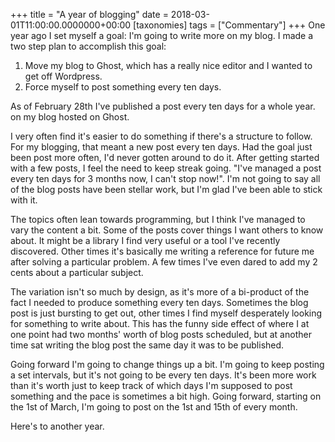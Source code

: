 +++
title = "A year of blogging"
date = 2018-03-01T11:00:00.0000000+00:00
[taxonomies]
tags = ["Commentary"]
+++
One year ago I set myself a goal: I'm going to write more on my blog. I made a two step plan to accomplish this goal:

1. Move my blog to Ghost, which has a really nice editor and I wanted to get off Wordpress.
2. Force myself to post something every ten days.

As of February 28th I've published a post every ten days for a whole year. on my blog hosted on Ghost.

I very often find it's easier to do something if there's a structure to follow. For my blogging, that meant a new post every ten days. Had the goal just been post more often, I'd never gotten around to do it. After getting started with a few posts, I feel the need to keep streak going. "I've managed a post every ten days for 3 months now, I can't stop now!". I'm not going to say all of the blog posts have been stellar work, but I'm glad I've been able to stick with it.

The topics often lean towards programming, but I think I've managed to vary the content a bit. Some of the posts cover things I want others to know about. It might be a library I find very useful or a tool I've recently discovered. Other times it's basically me writing a reference for future me after solving a particular problem. A few times I've even dared to add my 2 cents about a particular subject.

The variation isn't so much by design, as it's more of a bi-product of the fact I needed to produce something every ten days. Sometimes the blog post is just bursting to get out, other times I find myself desperately looking for something to write about. This has the funny side effect of where I at one point had two months' worth of blog posts scheduled, but at another time sat writing the blog post the same day it was to be published.

Going forward I'm going to change things up a bit. I'm going to keep posting a set intervals, but it's not going to be every ten days. It's been more work than it's worth just to keep track of which days I'm supposed to post something and the pace is sometimes a bit high. Going forward, starting on the 1st of March, I'm going to post on the 1st and 15th of every month.

Here's to another year.
